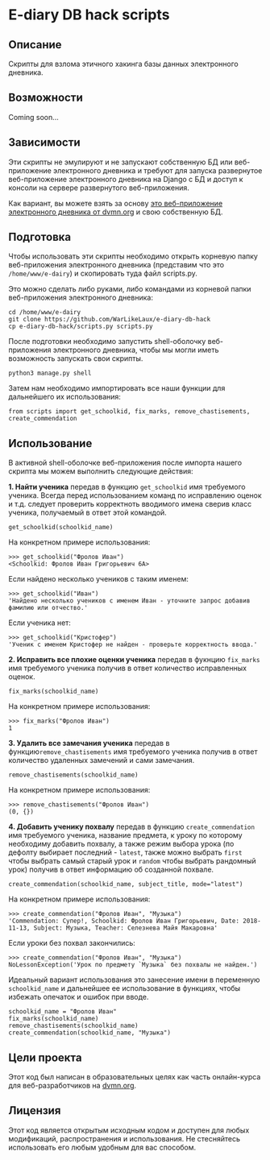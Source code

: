# E-diary DB hack scripts

## Описание

Скрипты для взлома этичного хакинга базы данных электронного дневника.

## Возможности

Coming soon...

## Зависимости

Эти скрипты не эмулируют и не запускают собственную БД или веб-приложение электронного дневника и требуют для запуска развернутое веб-приложение электронного дневника на Django с БД и доступ к консоли на сервере развернутого веб-приложения.

Как вариант, вы можете взять за основу [это веб-приложение электронного дневника от dvmn.org](https://github.com/devmanorg/e-diary) и свою собственную БД.

## Подготовка

Чтобы использовать эти скрипты необходимо открыть корневую папку веб-приложения электронного дневника (представим что это `/home/www/e-dairy`) и скопировать туда файл scripts.py.

Это можно сделать либо руками, либо командами из корневой папки веб-приложения электронного дневника:

```
cd /home/www/e-dairy
git clone https://github.com/WarLikeLaux/e-diary-db-hack
cp e-diary-db-hack/scripts.py scripts.py
```

После подготовки необходимо запустить shell-оболочку веб-приложения электронного дневника, чтобы мы могли иметь возможность запускать свои скрипты.

```
python3 manage.py shell
```

Затем нам необходимо импортировать все наши функции для дальнейшего их использования:

```
from scripts import get_schoolkid, fix_marks, remove_chastisements, create_commendation
```

## Использование

В активной shell-оболочке веб-приложения после импорта нашего скрипта мы можем выполнить следующие действия:

**1. Найти ученика** передав в функцию `get_schoolkid` имя требуемого ученика. Всегда перед использованием команд по исправлению оценок и т.д. следует проверить корректноть вводимого имена сверив класс ученика, получаемый в ответ этой командой.

```
get_schoolkid(schoolkid_name)
```

На конкретном примере использования:

```
>>> get_schoolkid("Фролов Иван")
<Schoolkid: Фролов Иван Григорьевич 6А>
```

Если найдено несколько учеников с таким именем:

```
>>> get_schoolkid("Иван")
'Найдено несколько учеников с именем Иван - уточните запрос добавив фамилию или отчество.'
```

Если ученика нет:

```
>>> get_schoolkid("Кристофер")
'Ученик с именем Кристофер не найден - проверьте корректность ввода.'
```

**2. Исправить все плохие оценки ученика** передав в фукнцию `fix_marks` имя требуемого ученика получив в ответ количество исправленных оценок.

```
fix_marks(schoolkid_name)
```
	
На конкретном примере использования:

```
>>> fix_marks("Фролов Иван")
1
```

**3. Удалить все замечания ученика** передав в функцию`remove_chastisements` имя требуемого ученика получив в ответ количество удаленных замечений и сами замечания.

```
remove_chastisements(schoolkid_name)
```
На конкретном примере использования:

```
>>> remove_chastisements("Фролов Иван")
(0, {})
```

**4. Добавить ученику похвалу** передав в функцию `create_commendation` имя требуемого ученика, название предмета, к уроку по которому необходиму добавить похвалу, а также режим выбора урока (по дефолту выбирает последний - `latest`, также можно выбрать `first` чтобы выбрать самый старый урок и `random` чтобы выбрать рандомный урок) получив в ответ информацию об созданной похвале.

```
create_commendation(schoolkid_name, subject_title, mode="latest")
```

На конкретном примере использования:

```
>>> create_commendation("Фролов Иван", "Музыка")
'Commendation: Супер!, Schoolkid: Фролов Иван Григорьевич, Date: 2018-11-13, Subject: Музыка, Teacher: Селезнева Майя Макаровна'
```

Если уроки без похвал закончились:

```
>>> create_commendation("Фролов Иван", "Музыка")
NoLessonException('Урок по предмету `Музыка` без похвалы не найден.')
```

Идеальный вариант использования это занесение имени в переменную `schoolkid_name` и дальнейшее ее использование в функциях, чтобы избежать опечаток и ошибок при вводе.

```
schoolkid_name = "Фролов Иван"
fix_marks(schoolkid_name)
remove_chastisements(schoolkid_name)
create_commendation(schoolkid_name, "Музыка")
```

## Цели проекта

Этот код был написан в образовательных целях как часть онлайн-курса для веб-разработчиков на [dvmn.org](https://dvmn.org/).

## Лицензия

Этот код является открытым исходным кодом и доступен для любых модификаций, распространения и использования. Не стесняйтесь использовать его любым удобным для вас способом.